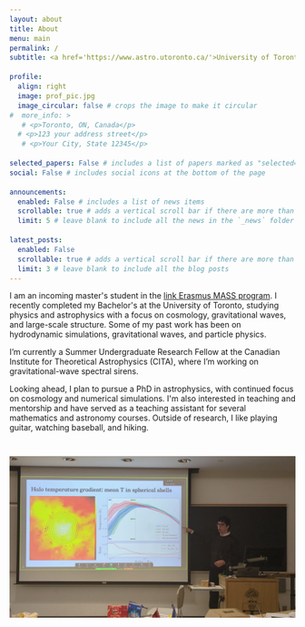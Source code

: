 ```yaml
---
layout: about
title: About
menu: main
permalink: /
subtitle: <a href='https://www.astro.utoronto.ca/'>University of Toronto</a>

profile:
  align: right
  image: prof_pic.jpg
  image_circular: false # crops the image to make it circular
#  more_info: >
   # <p>Toronto, ON, Canada</p>
  # <p>123 your address street</p>
   # <p>Your City, State 12345</p>

selected_papers: False # includes a list of papers marked as "selected={true}"
social: False # includes social icons at the bottom of the page

announcements:
  enabled: False # includes a list of news items
  scrollable: true # adds a vertical scroll bar if there are more than 3 news items
  limit: 5 # leave blank to include all the news in the `_news` folder

latest_posts:
  enabled: False
  scrollable: true # adds a vertical scroll bar if there are more than 3 new posts items
  limit: 3 # leave blank to include all the blog posts
---
```


I am an incoming master's student in the <a href="https://www.master-mass.eu/">link Erasmus MASS program</a>. I recently completed my Bachelor's at the University of Toronto, studying physics and astrophysics with a focus on cosmology, gravitational waves, and large-scale structure. Some of my past work has been on hydrodynamic simulations, gravitational waves, and particle physics.

I’m currently a Summer Undergraduate Research Fellow at the Canadian Institute for Theoretical Astrophysics (CITA), where I’m working on gravitational-wave spectral sirens.

Looking ahead, I plan to pursue a PhD in astrophysics, with continued focus on cosmology and numerical simulations. I'm also interested in teaching and mentorship and have served as a teaching assistant for several mathematics and astronomy courses. Outside of research, I like playing guitar, watching baseball, and hiking.

<img src="/assets/img/isaac_presenting_425.jpg" alt="Presenting my undergraduate thesis." style="margin-top: 2em; max-width: 100%;">
